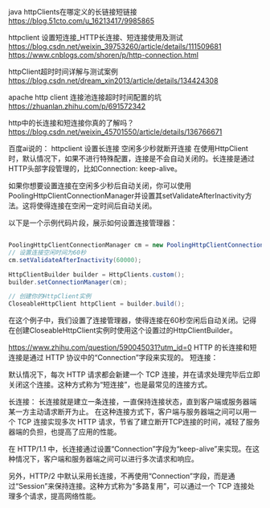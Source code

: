 java httpClients在哪定义的长链接短链接
https://blog.51cto.com/u_16213417/9985865


httpclient 设置短连接_HTTP长连接、短连接使用及测试
https://blog.csdn.net/weixin_39753260/article/details/111509681
https://www.cnblogs.com/shoren/p/http-connection.html


httpClient超时时间详解与测试案例
https://blog.csdn.net/dream_xin2013/article/details/134424308


apache http client 连接池连接超时时间配置的坑
https://zhuanlan.zhihu.com/p/691572342



http中的长连接和短连接你真的了解吗？
https://blog.csdn.net/weixin_45701550/article/details/136766671



百度ai说的：
httpclient 设置长连接 空闲多少秒就断开连接
在使用HttpClient时，默认情况下，如果不进行特殊配置，连接是不会自动关闭的。长连接是通过HTTP头部字段管理的，比如Connection: keep-alive。

如果你想要设置连接在空闲多少秒后自动关闭，你可以使用PoolingHttpClientConnectionManager并设置其setValidateAfterInactivity方法。这将使得连接在空闲一定时间后自动关闭。

以下是一个示例代码片段，展示如何设置连接管理器：
```java

PoolingHttpClientConnectionManager cm = new PoolingHttpClientConnectionManager();
// 设置连接空闲时间为60秒
cm.setValidateAfterInactivity(60000);

HttpClientBuilder builder = HttpClients.custom();
builder.setConnectionManager(cm);

// 创建你的HttpClient实例
CloseableHttpClient httpClient = builder.build();

```



在这个例子中，我们设置了连接管理器，使得连接在60秒空闲后自动关闭。记得在创建CloseableHttpClient实例时使用这个设置过的HttpClientBuilder。





https://www.zhihu.com/question/590045031?utm_id=0
HTTP 的长连接和短连接是通过 HTTP 协议中的“Connection”字段来实现的。
短连接：

默认情况下，每次 HTTP 请求都会新建一个 TCP 连接，并在请求处理完毕后立即关闭这个连接。这种方式称为“短连接”，也是最常见的连接方式。

长连接：
长连接就是建立一条连接，一直保持连接状态，直到客户端或服务器端某一方主动请求断开为止。
在这种连接方式下，客户端与服务器端之间可以用一个 TCP 连接实现多次 HTTP 请求，节省了建立断开TCP连接的时间，减轻了服务器端的负担，也提高了应用的性能。

在 HTTP/1.1 中，长连接通过设置“Connection”字段为“keep-alive”来实现。在这种情况下，客户端和服务器端之间可以进行多次请求和响应。

另外，HTTP/2 中默认采用长连接，不再使用“Connection”字段，而是通过“Session”来保持连接。这种方式称为“多路复用”，可以通过一个 TCP 连接处理多个请求，提高网络性能。

